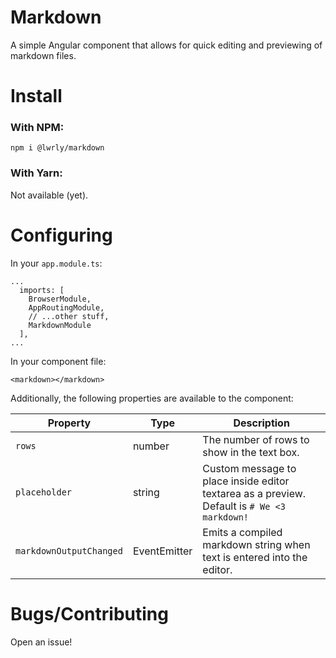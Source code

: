 Markdown
========

A simple Angular component that allows for quick editing and previewing of markdown files.

# Install

### With NPM:
```
npm i @lwrly/markdown
```

### With Yarn:
Not available (yet).

# Configuring

In your `app.module.ts`:
```
...
  imports: [
    BrowserModule,
    AppRoutingModule,
    // ...other stuff,
    MarkdownModule
  ],
...
```

In your component file:
```
<markdown></markdown>
```

Additionally, the following properties are available to the component:

| Property                | Type         | Description                                                                                 | 
| ----------------------- | ------------ | ------------------------------------------------------------------------------------------- | 
| `rows`                  | number       | The number of rows to show in the text box.                                                 | 
| `placeholder`           | string       | Custom message to place inside editor textarea as a preview. Default is `# We <3 markdown!` | 
| `markdownOutputChanged` | EventEmitter | Emits a compiled markdown string when text is entered into the editor.                      | 

# Bugs/Contributing
Open an issue!
